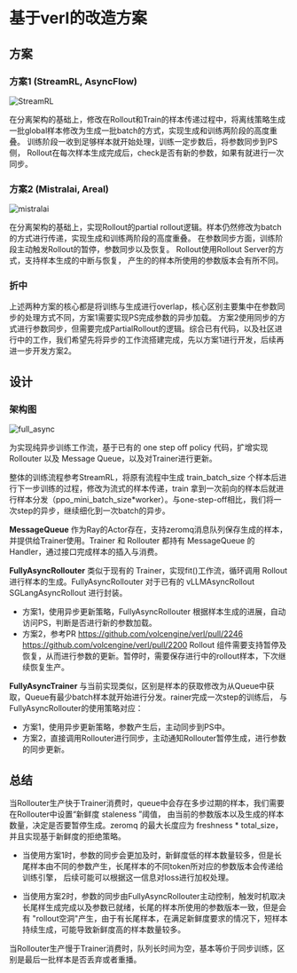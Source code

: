 # 基于verl的改造方案

## 方案

### 方案1 (StreamRL, AsyncFlow)

![StreamRL](
https://raw.githubusercontent.com/ArronHZG/verl-community/205b491d169ac026261c1433cfe8e8696dc46fab/docs/StreamRL.png)

在分离架构的基础上，修改在Rollout和Train的样本传递过程中，将离线策略生成一批global样本修改为生成一批batch的方式，实现生成和训练两阶段的高度重叠。
训练阶段一收到足够样本就开始处理，训练一定步数后，将参数同步到PS侧， Rollout在每次样本生成完成后，check是否有新的参数，如果有就进行一次同步。

### 方案2 (Mistralai, Areal)

![mistralai](
https://raw.githubusercontent.com/ArronHZG/verl-community/205b491d169ac026261c1433cfe8e8696dc46fab/docs/mistralai.png)

在分离架构的基础上，实现Rollout的partial rollout逻辑。样本仍然修改为batch的方式进行传递，实现生成和训练两阶段的高度重叠。
在参数同步方面，训练阶段主动触发Rollout的暂停，参数同步以及恢复。 Rollout使用Rollout Server的方式，支持样本生成的中断与恢复，
产生的的样本所使用的参数版本会有所不同。

### 折中

上述两种方案的核心都是将训练与生成进行overlap，核心区别主要集中在参数同步的处理方式不同，方案1需要实现PS完成参数的异步加载。
方案2使用同步的方式进行参数同步，但需要完成PartialRollout的逻辑。综合已有代码，以及社区进行中的工作，我们希望先将异步的工作流搭建完成，先以方案1进行开发，后续再进一步开发方案2。

## 设计

### 架构图

![full_async](
https://raw.githubusercontent.com/ArronHZG/verl-community/205b491d169ac026261c1433cfe8e8696dc46fab/docs/full_async.svg)

为实现纯异步训练工作流，基于已有的 one step off policy 代码，扩增实现 Rollouter 以及 Message Queue，以及对Trainer进行更新。

整体的训练流程参考StreamRL，将原有流程中生成 train_batch_size 个样本后进行下一步训练的过程，修改为流式的样本传递，train
拿到一次前向的样本后就进行样本分发（ppo_mini_batch_size*worker）。与one-step-off相比，我们将一次step的异步，继续细化到一次batch的异步。

**MessageQueue** 作为Ray的Actor存在，支持zeromq消息队列保存生成的样本，并提供给Trainer使用。Trainer 和 Rollouter 都持有
MessageQueue 的Handler，通过接口完成样本的插入与消费。

**FullyAsyncRollouter** 类似于现有的 Trainer，实现fit()工作流，循环调用 Rollout 进行样本的生成。FullyAsyncRollouter 对于已有的
vLLMAsyncRollout SGLangAsyncRollout 进行封装。

* 方案1，使用异步更新策略，FullyAsyncRollouter 根据样本生成的进展，自动访问PS，判断是否进行新的参数加载。
* 方案2，参考PR https://github.com/volcengine/verl/pull/2246 https://github.com/volcengine/verl/pull/2200 Rollout
  组件需要支持暂停及恢复，从而进行参数的更新。暂停时，需要保存进行中的rollout样本，下次继续恢复生产。

**FullyAsyncTrainer** 与当前实现类似，区别是样本的获取修改为从Queue中获取，Queue有最少batch样本就开始进行分发。rainer完成一次step的训练后，
与FullyAsyncRollouter的使用策略对应：

* 方案1，使用异步更新策略，参数产生后，主动同步到PS中。
* 方案2，直接调用Rollouter进行同步，主动通知Rollouter暂停生成，进行参数的同步更新。

## 总结

当Rollouter生产快于Trainer消费时，queue中会存在多步过期的样本，我们需要在Rollouter中设置“新鲜度 staleness ”阈值，
由当前的参数版本以及生成的样本数量，决定是否要暂停生成。zeromq 的最大长度应为 freshness * total_size，并且实现基于新鲜度的拒绝策略。

* 当使用方案1时，参数的同步会更加及时，新鲜度低的样本数量较多，但是长尾样本由不同的参数产生，长尾样本的不同token所对应的参数版本会传递给训练引擎，
  后续可能可以根据这一信息对loss进行加权处理。

* 当使用方案2时，参数的同步由FullyAsyncRollouter主动控制，触发时机取决长尾样生成完成以及参数已就绪，长尾的样本所使用的参数版本一致，但是会有
  "rollout空洞"产生，由于有长尾样本，在满足新鲜度要求的情况下，短样本持续生成，可能导致新鲜度高的样本数量较多。

当Rollouter生产慢于Trainer消费时，队列长时间为空，基本等价于同步训练，区别是最后一批样本是否丢弃或者重播。